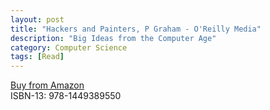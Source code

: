 ```yaml
---
layout: post
title: "Hackers and Painters, P Graham - O'Reilly Media"
description: "Big Ideas from the Computer Age"
category: Computer Science
tags: [Read]
---
```



[Buy from Amazon](http://www.amazon.com/Hackers-Painters-Big-Ideas-Computer/dp/1449389554)  
ISBN-13: 978-1449389550


